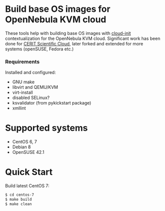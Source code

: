 # Build base OS images for OpenNebula KVM cloud

These tools help with building base OS images with
[cloud-init](http://cloudinit.readthedocs.io/)
contextualization for the OpenNebula KVM cloud. Significant work has
been done for [CERIT Scientific Cloud](http://www.cerit-sc.cz/),
later forked and extended for more systems (openSUSE, Fedora etc.)

### Requirements

Installed and configured:

* GNU make
* libvirt and QEMU/KVM
* virt-install
* disabled SELinux?
* ksvalidator (from pykickstart package)
* xmllint

# Supported systems

* CentOS 6, 7
* Debian 8
* OpenSUSE 42.1

# Quick Start

Build latest CentOS 7:

```bash
$ cd centos-7
$ make build
$ make clean
```
